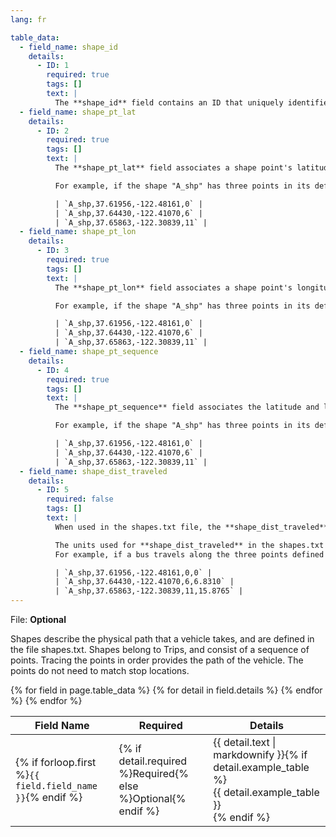 ```yaml
---
lang: fr

table_data:
  - field_name: shape_id
    details:
      - ID: 1
        required: true
        tags: []
        text: |
          The **shape_id** field contains an ID that uniquely identifies a shape.
  - field_name: shape_pt_lat
    details:
      - ID: 2
        required: true
        tags: []
        text: |
          The **shape_pt_lat** field associates a shape point's latitude with a shape ID. The field value must be a valid WGS 84 latitude. Each row in shapes.txt represents a shape point in your shape definition.

          For example, if the shape "A_shp" has three points in its definition, the shapes.txt file might contain these rows to define the shape:

          | `A_shp,37.61956,-122.48161,0` |
          | `A_shp,37.64430,-122.41070,6` |
          | `A_shp,37.65863,-122.30839,11` |
  - field_name: shape_pt_lon
    details:
      - ID: 3
        required: true
        tags: []
        text: |
          The **shape_pt_lon** field associates a shape point's longitude with a shape ID. The field value must be a valid WGS 84 longitude value from -180 to 180. Each row in shapes.txt represents a shape point in your shape definition.

          For example, if the shape "A_shp" has three points in its definition, the shapes.txt file might contain these rows to define the shape:

          | `A_shp,37.61956,-122.48161,0` |
          | `A_shp,37.64430,-122.41070,6` |
          | `A_shp,37.65863,-122.30839,11` |
  - field_name: shape_pt_sequence
    details:
      - ID: 4
        required: true
        tags: []
        text: |
          The **shape_pt_sequence** field associates the latitude and longitude of a shape point with its sequence order along the shape. The values for **shape_pt_sequence** must be non-negative integers, and they must increase along the trip.

          For example, if the shape "A_shp" has three points in its definition, the shapes.txt file might contain these rows to define the shape:

          | `A_shp,37.61956,-122.48161,0` |
          | `A_shp,37.64430,-122.41070,6` |
          | `A_shp,37.65863,-122.30839,11` |
  - field_name: shape_dist_traveled
    details:
      - ID: 5
        required: false
        tags: []
        text: |
          When used in the shapes.txt file, the **shape_dist_traveled** field positions a shape point as a distance traveled along a shape from the first shape point. The **shape_dist_traveled** field represents a real distance traveled along the route in units such as feet or kilometers. This information allows the trip planner to determine how much of the shape to draw when showing part of a trip on the map. The values used for **shape_dist_traveled** must increase along with shape_pt_sequence: they cannot be used to show reverse travel along a route.

          The units used for **shape_dist_traveled** in the shapes.txt file must match the units that are used for this field in the [stop_times.txt](#stop_times) file.
          For example, if a bus travels along the three points defined above for A_shp, the additional **shape_dist_traveled** values (shown here in kilometers) would look like this:

          | `A_shp,37.61956,-122.48161,0,0` |
          | `A_shp,37.64430,-122.41070,6,6.8310` |
          | `A_shp,37.65863,-122.30839,11,15.8765` |
---
```

File: **Optional**

Shapes describe the physical path that a vehicle takes, and are defined in the file shapes.txt. Shapes belong to Trips, and consist of a sequence of points. Tracing the points in order provides the path of the vehicle. The points do not need to match stop locations.

<div class="table-wrapper">
  <table class="recommendation">
    <thead>
      <tr>
        <th>Field Name</th>
        <th>Required</th>
        <th>Details</th>
      </tr>
    </thead>
    <tbody>
    {% for field in page.table_data %}
      {% for detail in field.details %}
      <tr id="{{ page.slug }}_{{ detail.ID }}" class="anchor-row{% if forloop.first %} field-row{% endif %}{% for tag in detail.tags %} {{ tag }}{% endfor %}">
        <td>{% if forloop.first %}<code>{{ field.field_name }}</code>{% endif %}</td>
        <td>{% if detail.required %}Required{% else %}Optional{% endif %}</td>
        <td>{{ detail.text | markdownify }}{% if detail.example_table %}<div class="table-wrapper">{{ detail.example_table }}</div>{% endif %}</td>
      </tr>
      {% endfor %}
    {% endfor %}
    </tbody>
  </table>
</div>
